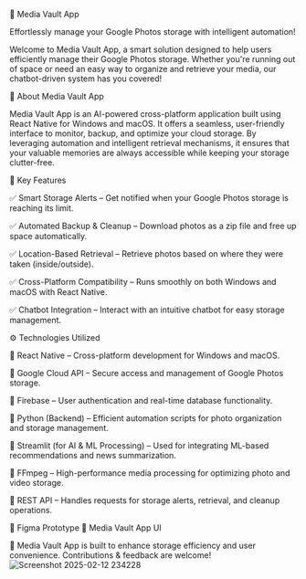 📸 Media Vault App

Effortlessly manage your Google Photos storage with intelligent automation!

Welcome to Media Vault App, a smart solution designed to help users efficiently manage their Google Photos storage. Whether you're running out of space or need an easy way to organize and retrieve your media, our chatbot-driven system has you covered!

🚀 About Media Vault App

Media Vault App is an AI-powered cross-platform application built using React Native for Windows and macOS. It offers a seamless, user-friendly interface to monitor, backup, and optimize your cloud storage. By leveraging automation and intelligent retrieval mechanisms, it ensures that your valuable memories are always accessible while keeping your storage clutter-free.


🌟 Key Features

✅ Smart Storage Alerts – Get notified when your Google Photos storage is reaching its limit.

✅ Automated Backup & Cleanup – Download photos as a zip file and free up space automatically.

✅ Location-Based Retrieval – Retrieve photos based on where they were taken (inside/outside).

✅ Cross-Platform Compatibility – Runs smoothly on both Windows and macOS with React Native.

✅ Chatbot Integration – Interact with an intuitive chatbot for easy storage management.

  
⚙️ Technologies Utilized

🔹 React Native – Cross-platform development for Windows and macOS.

🔹 Google Cloud API – Secure access and management of Google Photos storage.

🔹 Firebase – User authentication and real-time database functionality.

🔹 Python (Backend) – Efficient automation scripts for photo organization and storage management.

🔹 Streamlit (for AI & ML Processing) – Used for integrating ML-based recommendations and news summarization.

🔹 FFmpeg – High-performance media processing for optimizing photo and video storage.

🔹 REST API – Handles requests for storage alerts, retrieval, and cleanup operations.

🎨 Figma Prototype
🔗 Media Vault App UI

🚀 Media Vault App is built to enhance storage efficiency and user convenience. Contributions & feedback are welcome!
![Screenshot 2025-02-12 234228](https://github.com/user-attachments/assets/e67a33fd-bcc6-4331-88c4-c565a9411368)

